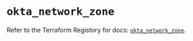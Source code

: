 # `okta_network_zone`

Refer to the Terraform Registory for docs: [`okta_network_zone`](https://registry.terraform.io/providers/okta/okta/4.6.2/docs/resources/network_zone).
